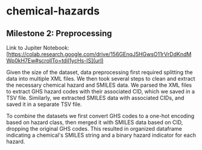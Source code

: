 # chemical-hazards

## Milestone 2: Preprocessing

Link to Jupiter Notebook: [https://colab.research.google.com/drive/156GEnqJ5HGwsO11rVrDdKndMWp0kH7Ew#scrollTo=tdiI1ycHs-IS](url)

Given the size of the dataset, data preprocessing first required splitting the data into multiple XML files. We then took several steps to clean and extract the necessary chemical hazard and SMILES data. We parsed the XML files to extract GHS hazard codes with their associated CID, which we saved in a TSV file. Similarly, we extracted SMILES data with associated CIDs, and saved it in a separate TSV file. 

To combine the datasets we first convert GHS codes to a one-hot encoding based on hazard class, then merged it with SMILES data based on CID, dropping the original GHS codes. This resulted in organized dataframe indicating a chemical's SMILES string and a binary hazard indicator for each hazard.
